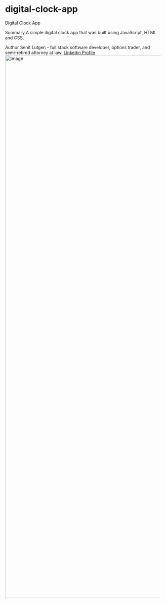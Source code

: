 # digital-clock-app

<a href="https://wallst-code.github.io/digital-clock-app/">Digital Clock App</a>

Summary
A simple digital clock app that was built using JavaScript, HTML and CSS.

Author
Senit Lutgen - full stack software developer, options trader, and semi-retired attorney at law. <a href="https://www.linkedin.com/in/senit-lutgen-442304227/">Linkedin Profile</a>
<img width="1753" alt="image" src="https://user-images.githubusercontent.com/69335472/146016063-e52cae51-5b41-4f0e-adbe-a14a9ebc8116.png">
